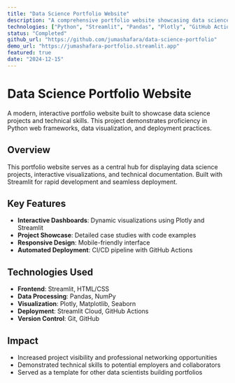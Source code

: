 ```yaml
---
title: "Data Science Portfolio Website"
description: "A comprehensive portfolio website showcasing data science projects, built with Python and deployed on modern web infrastructure"
technologies: ["Python", "Streamlit", "Pandas", "Plotly", "GitHub Actions"]
status: "Completed"
github_url: "https://github.com/jumashafara/data-science-portfolio"
demo_url: "https://jumashafara-portfolio.streamlit.app"
featured: true
date: "2024-12-15"
---
```


# Data Science Portfolio Website

A modern, interactive portfolio website built to showcase data science projects and technical skills. This project demonstrates proficiency in Python web frameworks, data visualization, and deployment practices.

## Overview

This portfolio website serves as a central hub for displaying data science projects, interactive visualizations, and technical documentation. Built with Streamlit for rapid development and seamless deployment.

## Key Features

- **Interactive Dashboards**: Dynamic visualizations using Plotly and Streamlit
- **Project Showcase**: Detailed case studies with code examples
- **Responsive Design**: Mobile-friendly interface
- **Automated Deployment**: CI/CD pipeline with GitHub Actions

## Technologies Used

- **Frontend**: Streamlit, HTML/CSS
- **Data Processing**: Pandas, NumPy
- **Visualization**: Plotly, Matplotlib, Seaborn
- **Deployment**: Streamlit Cloud, GitHub Actions
- **Version Control**: Git, GitHub

## Impact

- Increased project visibility and professional networking opportunities
- Demonstrated technical skills to potential employers and collaborators
- Served as a template for other data scientists building portfolios